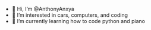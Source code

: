 - 👋 Hi, I’m @AnthonyAnxya
- 👀 I’m interested in cars, computers, and coding 
- 🌱 I’m currently learning how to code python and piano
<!---
AnthonyAnxya/AnthonyAnxya is a ✨ special ✨ repository because its `README.md` (this file) appears on your GitHub profile.
You can click the Preview link to take a look at your changes.
--->
